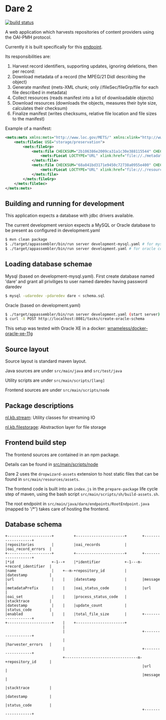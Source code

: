 # Dare 2

[![build status](https://travis-ci.org/renevanderark/dare2.svg?branch=master)](https://travis-ci.org/renevanderark/dare2)

A web application which harvests repositories of content providers using the OAI-PMH protocol.

Currently it is built specifically for this [endpoint](http://oai.gharvester.dans.knaw.nl/?verb=Identify).

Its responsibilities are:

1) Harvest record identifiers, supporting updates, ignoring deletions, then per record:
2) Download metadata of a record (the MPEG/21 Didl describing the object)
3) Generate manifest (mets-XML chunk; only //fileSec/fileGrp/file for each file described in metadata)
4) Collect resources (reads manifest into a list of downloadable objects)
5) Download resources (downloads the objects, measures their byte size, calculates their checksum)
6) Finalize manifest (writes checksums, relative file location and file sizes to the manifest)

Example of a manifest:
```xml
<mets:mets xmlns:mets="http://www.loc.gov/METS/" xmlns:xlink="http://www.w3.org/1999/xlink">
    <mets:fileSec USE="storage/preservation">
        <mets:fileGrp>
            <mets:file CHECKSUM="2b106386e2009ca31a1c30e388115544" CHECKSUMTYPE="MD5" ID="metadata" MIMETYPE="text/xml" SIZE="6298">
                <mets:FLocat LOCTYPE="URL" xlink:href="file://./metadata.xml"/>
            </mets:file>
            <mets:file CHECKSUM="68a841bd3171e9450c72738a0955e400" CHECKSUMTYPE="MD5" ID="FILE_0001" MIMETYPE="application/pdf" SIZE="256714">
                <mets:FLocat LOCTYPE="URL" xlink:href="file://./resources/100173.pdf"/>
            </mets:file>
        </mets:fileGrp>
    </mets:fileSec>
</mets:mets>
```

## Building and running for development

This application expects a database with jdbc drivers available. 

The current development version expects a MySQL or Oracle database to be present as configured in development.yaml

```sh
$ mvn clean package
$ ./target/appassembler/bin/run server development-mysql.yaml # for mysql config
$ ./target/appassembler/bin/run server development.yaml # for oracle config
``` 

## Loading database schemae

Mysql (based on development-mysql.yaml). First create database named 'dare' and grant all priviliges to user named 
daredev having password daredev
```sh
$ mysql -udaredev -pdaredev dare < schema.sql
```

Oracle (based on development.yaml)
```sh
$ ./target/appassembler/bin/run server development.yaml (start server)
$ curl -X POST http://localhost:8081/tasks/create-oracle-schema
```

This setup was tested with Oracle XE in a docker:
[wnameless/docker-oracle-xe-11g](https://github.com/wnameless/docker-oracle-xe-11g)

## Source layout

Source layout is standard maven layout. 

Java sources are under ```src/main/java``` and ```src/test/java```

Utility scripts are under ```src/main/scripts/[lang]``` 

Frontend sources are under ```src/main/scripts/node```

## Package descriptions

[nl.kb.stream](src/main/java/nl/kb/stream): Utility classes for streaming IO

[nl.kb.filestorage](src/main/java/nl/kb/filestorage): Abstraction layer for file storage

## Frontend build step

The frontend sources are contained in an npm package.
 
Details can be found in [src/main/scripts/node](src/main/scripts/node)
 
Dare 2 uses the ```dropwizard-assets```  extension to host static files that can be found in ```src/main/resources/assets```.

The frontend code is built into an ```index.js``` in the ```prepare-package``` life cycle step of maven, using the bash script ```src/main/scripts/sh/build-assets.sh```.

The root endpoint in ```src/main/java/dare/endpoints/RootEndpoint.java``` (mapped to '/*') takes care of hosting the frontend.


## Database schema


```
+--------------------+         +----------------------+       +-------------------+
|repositories        |         |oai_records           |       |oai_record_errors  |
+--------------------+         +----------------------+       +-------------------+
|*id                 +-1--+    |*identifier           +-1---m-+record_identifier  |
|name                |    +--m-+repository_id         |       |datestamp          |
|url                 |    |    |datestamp             |       |message            |
|metadataPrefix      |    |    |oai_status_code       |       |url                |
|oai_set             |    |    |process_status_code   |       |stacktrace         |
|datestamp           |    |    |update_count          |       |status_code        |
|enabled             |    |    |total_file_size       |       +-------------------+
+--------------------+    |    +----------------------+
                          |
                          |                                   +-------------------+
                          |                                   |harvester_errors   |
                          |                                   +-------------------+
                          +---------------------------------m-+repository_id      |
                                                              |url                |
                                                              |message            |
                                                              |stacktrace         |
                                                              |datestamp          |
                                                              |status_code        |
                                                              +-------------------+

```
